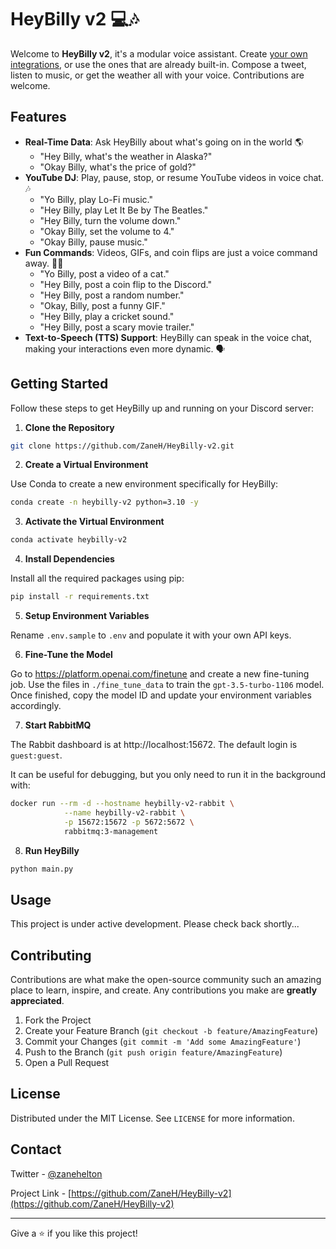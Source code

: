 # HeyBilly v2 💻🎶

Welcome to **HeyBilly v2**, it's a modular voice assistant. Create [your
own integrations](https://github.com/ZaneH/heybilly-v2/wiki/Developers-Guide),
or use the ones that are already built-in. Compose a tweet, listen to music,
or get the weather all with your voice. Contributions are welcome.

## Features

- **Real-Time Data**: Ask HeyBilly about what's going on in the world 🌎
  - "Hey Billy, what's the weather in Alaska?"
  - "Okay Billy, what's the price of gold?"
- **YouTube DJ**: Play, pause, stop, or resume YouTube videos in voice chat. 🎶
  - "Yo Billy, play Lo-Fi music."
  - "Hey Billy, play Let It Be by The Beatles."
  - "Hey Billy, turn the volume down."
  - "Okay Billy, set the volume to 4."
  - "Okay Billy, pause music."
- **Fun Commands**: Videos, GIFs, and coin flips are just a voice command away. 🎲🎥
  - "Yo Billy, post a video of a cat."
  - "Hey Billy, post a coin flip to the Discord."
  - "Hey Billy, post a random number."
  - "Okay, Billy, post a funny GIF."
  - "Hey Billy, play a cricket sound."
  - "Hey Billy, post a scary movie trailer."
- **Text-to-Speech (TTS) Support**: HeyBilly can speak in the voice chat, making your interactions even more dynamic. 🗣️

## Getting Started

Follow these steps to get HeyBilly up and running on your Discord server:

1. **Clone the Repository**

```bash
git clone https://github.com/ZaneH/HeyBilly-v2.git
```

2. **Create a Virtual Environment**

Use Conda to create a new environment specifically for HeyBilly:

```bash
conda create -n heybilly-v2 python=3.10 -y
```

3. **Activate the Virtual Environment**

```bash
conda activate heybilly-v2
```

4. **Install Dependencies**

Install all the required packages using pip:

```bash
pip install -r requirements.txt
```

5. **Setup Environment Variables**
   
Rename `.env.sample` to `.env` and populate it with your own API keys.

6. **Fine-Tune the Model**
   
Go to https://platform.openai.com/finetune and create a new fine-tuning job. Use the files in `./fine_tune_data` to train the `gpt-3.5-turbo-1106` model. Once finished, copy the model ID and update your environment variables accordingly.

7. **Start RabbitMQ**

The Rabbit dashboard is at http://localhost:15672. The default login is `guest:guest`.

It can be useful for debugging, but you only need to run it in the background with:

```bash
docker run --rm -d --hostname heybilly-v2-rabbit \
            --name heybilly-v2-rabbit \
            -p 15672:15672 -p 5672:5672 \
            rabbitmq:3-management
```

8. **Run HeyBilly**

```bash
python main.py
```

## Usage

This project is under active development. Please check back shortly...

## Contributing

Contributions are what make the open-source community such an amazing place to learn, inspire, and create. Any contributions you make are **greatly appreciated**.

1. Fork the Project
2. Create your Feature Branch (`git checkout -b feature/AmazingFeature`)
3. Commit your Changes (`git commit -m 'Add some AmazingFeature'`)
4. Push to the Branch (`git push origin feature/AmazingFeature`)
5. Open a Pull Request

## License

Distributed under the MIT License. See `LICENSE` for more information.

## Contact

Twitter - [@zanehelton](https://twitter.com/zanehelton)

Project Link - [https://github.com/ZaneH/HeyBilly-v2](https://github.com/ZaneH/HeyBilly-v2)

---

Give a ⭐️ if you like this project!

